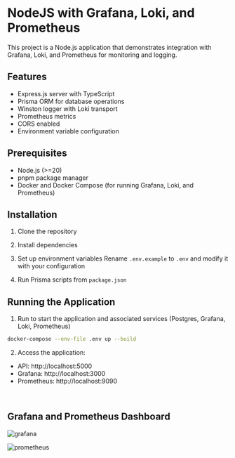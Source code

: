 # NodeJS with Grafana, Loki, and Prometheus

This project is a Node.js application that demonstrates integration with Grafana, Loki, and Prometheus for monitoring and logging.

## Features

- Express.js server with TypeScript
- Prisma ORM for database operations
- Winston logger with Loki transport
- Prometheus metrics
- CORS enabled
- Environment variable configuration

## Prerequisites

- Node.js (>=20)
- pnpm package manager
- Docker and Docker Compose (for running Grafana, Loki, and Prometheus)

## Installation

1. Clone the repository

2. Install dependencies

3. Set up environment variables
   Rename `.env.example` to `.env` and modify it with your configuration

4. Run Prisma scripts from `package.json`

## Running the Application

1. Run to start the application and associated services (Postgres, Grafana, Loki, Prometheus)

```bash
docker-compose --env-file .env up --build
```

2. Access the application:

- API: http://localhost:5000
- Grafana: http://localhost:3000
- Prometheus: http://localhost:9090

<br />

## Grafana and Prometheus Dashboard

![grafana](https://github.com/user-attachments/assets/1ffa9610-d117-4d92-9e7e-3b1bd5ee22f1)

![prometheus](https://github.com/user-attachments/assets/617a1c0d-56b9-4074-aa05-b899127032b5)
